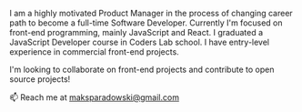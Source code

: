 I am a highly motivated Product Manager in the process of changing career path to become a full-time Software Developer.
Currently I'm focused on front-end programming, mainly JavaScript and React.
I graduated a JavaScript Developer course in Coders Lab school.
I have entry-level experience in commercial front-end projects.

I'm looking to collaborate on front-end projects and contribute to open source projects!

📫 Reach me at maksparadowski@gmail.com

<!---
- 👋 Hi, I’m @MuGen9
- 👀 I’m interested in ...
- 🌱 I’m currently learning ...
- 💞️ I’m looking to collaborate on ...
- 📫 How to reach me ...
--->

<!---
MuGen9/MuGen9 is a ✨ special ✨ repository because its `README.md` (this file) appears on your GitHub profile.
You can click the Preview link to take a look at your changes.
--->
